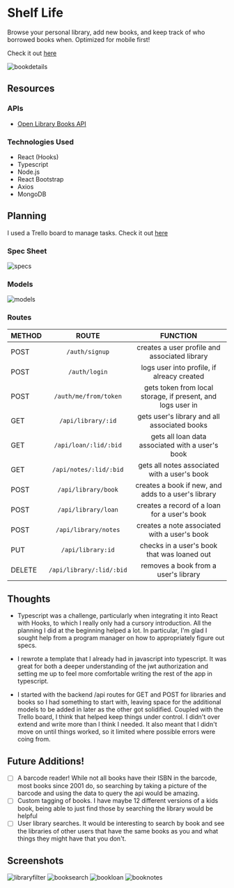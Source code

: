 # Shelf Life

Browse your personal library, add new books, and keep track of who borrowed books when. Optimized for mobile first!

Check it out [here](https://enigmatic-spring-36434.herokuapp.com/)

![bookdetails](src/img/bookdetails.png)

## Resources

### APIs
- [Open Library Books API](https://openlibrary.org/dev/docs/api/books)

### Technologies Used
- React (Hooks)
- Typescript
- Node.js
- React Bootstrap
- Axios
- MongoDB

## Planning

I used a Trello board to manage tasks. Check it out [here](https://trello.com/b/FHCqVpD1/shelf-life) 

### Spec Sheet
![specs](src/img/SpecSheet.png)

### Models
![models](src/img/shelflifemodels.png)

### Routes
|METHOD| ROUTE| FUNCTION|
|:-----|:----:|:------:|
| POST | `/auth/signup` | creates a user profile and associated library |
| POST | `/auth/login` | logs user into profile, if alreacy created |
| POST | `/auth/me/from/token` | gets token from local storage, if present, and logs user in |
| GET  | `/api/library/:id` | gets user's library and all associated books |
| GET  | `/api/loan/:lid/:bid` | gets all loan data associated with a user's book |
| GET  | `/api/notes/:lid/:bid` | gets all notes associated with a user's book  |
| POST | `/api/library/book` | creates a book if new, and adds to a user's library |
| POST | `/api/library/loan`  | creates a record of a loan for a user's book  |
| POST | `/api/library/notes` | creates a note associated with a user's book  |
| PUT | `/api/library:id` | checks in a user's book that was loaned out |
| DELETE | `/api/library/:lid/:bid` | removes a book from a user's library |

## Thoughts

- Typescript was a challenge, particularly when integrating it into React with Hooks, to which I really only had a cursory introduction.  All the planning I did at the beginning helped a lot. In particular, I'm glad I sought help from a program manager on how to appropriately figure out specs.

- I rewrote a template that I already had in javascript into typescript. It was great for both a deeper understanding of the jwt authorization and setting me up to feel more comfortable writing the rest of the app in typescript.

- I started with the backend /api routes for GET and POST for libraries and books so I had something to start with, leaving space for the additional models to be added in later as the other got solidified. Coupled with the Trello board, I think that helped keep things under control. I didn't over extend and write more than I think I needed. It also meant that I didn't move on until things worked, so it limited where possible errors were coing from.

## Future Additions!
- [ ] A barcode reader! While not all books have their ISBN in the barcode, most books since 2001 do, so searching by taking a picture of the barcode and using the data to query the api would be amazing.
- [ ] Custom tagging of books. I have maybe 12 different versions of a kids book, being able to just find those by searching the library would be helpful
- [ ] User library searches. It would be interesting to search by book and see the libraries of other users that have the same books as you and what things they might have that you don't.

## Screenshots

![libraryfilter](src/img/libraryfilter.png) ![booksearch](src/img/booksearch.png) ![bookloan](src/img/bookloan.png) ![booknotes](src/img/booknotes.png)